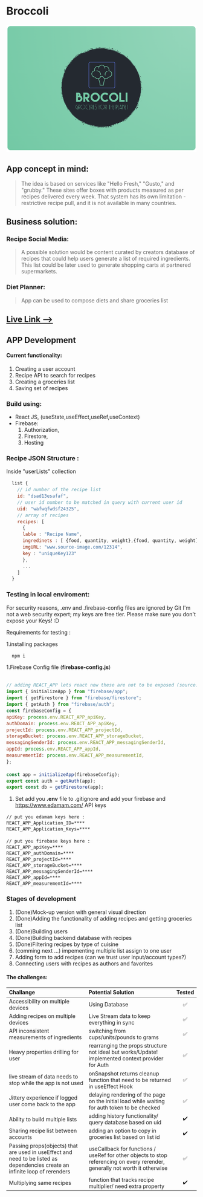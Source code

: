 # Broccoli

<img src="img/logo.png"/>

## App concept in mind:

> The idea is based on services like "Hello Fresh," "Gusto," and "grubby."
  These sites offer boxes with products measured as per recipes delivered every week.
  That system has its own limitation - restrictive recipe pull, and it is not available in many countries.

## Business solution:

### Recipe Social Media:

> A possible solution would be content curated by creators database of recipes that could help users generate a list of required ingredients. 
  This list could be later used to generate shopping carts at partnered supermarkets.


### Diet Planner:
> App can be used to compose diets and share groceries list

## [Live Link -->](https://broccoli-55235.firebaseapp.com/)



## APP Development

#### Current functionality:

  1. Creating a user account
  1. Recipe API to search for recipes
  1. Creating a groceries list
  1. Saving set of recipes


### Build using:
- React JS, (useState,useEffect,useRef,useContext)
- Firebase:
  1. Authorization,
  1. Firestore,
  1. Hosting

### Recipe JSON Structure : 
Inside "userLists" collection


```javascript
  list {
    // id number of the recipe list
    id: "dsad13esafaf",
    // user id number to be matched in query with current user id
    uid: "wafwqfwdsf24325",
    // array of recipes
    recipes: [
      {
      lable : "Recipe Name",
      ingredinets : [ {food, quantity, weight},{food, quantity, weight}],
      imgURL: "www.source-image.com/12314",
      key : "uniqueKey123"
      },
      ...
    ]
  }
```

### Testing in local enviroment:
For security reasons, .env and .firebase-config files are ignored by Git
I'm not a web security expert; my keys are free tier.
Please make sure you don't expose your Keys! :D

Requirements for testing :

  1.installing packages 
  
  ```console
    npm i
  ```
  
  1.Firebase Config file  (**firebase-config.js**) 
  
  ```javascript
  
  // adding REACT_APP lets react now these are not to be exposed (source: random post on stackOverflow !)
  import { initializeApp } from "firebase/app";
  import { getFirestore } from "firebase/firestore";
  import { getAuth } from "firebase/auth";
  const firebaseConfig = {
  apiKey: process.env.REACT_APP_apiKey,
  authDomain: process.env.REACT_APP_apiKey,
  projectId: process.env.REACT_APP_projectId,
  storageBucket: process.env.REACT_APP_storageBucket,
  messagingSenderId: process.env.REACT_APP_messagingSenderId,
  appId: process.env.REACT_APP_appId,
  measurementId: process.env.REACT_APP_measurementId,
  };

  const app = initializeApp(firebaseConfig);
  export const auth = getAuth(app);
  export const db = getFirestore(app);
  
  ```
  
  1. Set add you **.env** file to .gitignore and add your firebase and https://www.edamam.com/ API keys
  
  ```
  // put you edamam keys here :
  REACT_APP_Application_ID=****
  REACT_APP_Application_Keys=****

  // put you firebase keys here :
  REACT_APP_apiKey=****
  REACT_APP_authDomain=****
  REACT_APP_projectId=****
  REACT_APP_storageBucket=****
  REACT_APP_messagingSenderId=****
  REACT_APP_appId=****
  REACT_APP_measurementId=****
  ```

### Stages of development

1. (Done)Mock-up version with general visual direction
1. (Done)Adding the functionality of adding recipes and getting groceries list
1. (Done)Building users
1. (Done)Building backend database with recipes
1. (Done)Filtering recipes by type of cuisine
1. (comming next ...) impementing multiple list assign to one user
1. Adding form to add recipes (can we trust user input/account types?)
1. Connecting users with recipes as authors and favorites


#### The challenges:
| Challange | Potential Solution | Tested | 
|  :---  | :--- | :----: |
| Accessibility on multiple devices | Using Database |:white_check_mark:|
| Adding recipes on multiple devices | Live Stream data to keep everything in sync |:white_check_mark:|
| API inconsistent measurements of ingredients | switching from cups/units/pounds to grams |:white_check_mark:|
| Heavy properties drilling for user |  rearranging the props structure not ideal but works/Update! implemented context provider for Auth|:white_check_mark:|
| live stream of data needs to stop while the app is not used | onSnapshot returns cleanup function that need to be returned in useEffect Hook|:white_check_mark:|
| Jittery experience if logged user come back to the app | delaying rendering of the page on the initial load while waiting for auth token to be checked|:white_check_mark:|
| Ability to build multiple lists | adding history functionality/ query database based on uid |:heavy_check_mark:|
| Sharing recipe list between accounts | adding an option to copy in groceries list based on list id |:heavy_check_mark:|
| Passing props(objects) that are used in useEffect and need to be listed as dependencies create an infinite loop of rerenders | useCallback for functions / useRef for other objects to stop referencing on every rerender, generally not worth it otherwise|:white_check_mark:|
| Multiplying same recipes | function that tracks recipe multiplier/ need extra property |:heavy_check_mark:|



